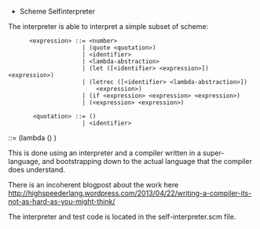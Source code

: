 * Scheme Selfinterpreter

The interpreter is able to interpret a simple subset of scheme:

          <expression> ::= <number>
                         | (quote <quotation>)
                         | <identifier>
                         | <lambda-abstraction>
                         | (let ([<identifier> <expression>]) <expression>)
                         | (letrec ([<identifier> <lambda-abstraction>])
                             <expression>)
                         | (if <expression> <expression> <expression>)
                         | (<expression> <expression>)

           <quotation> ::= ()
                         | <identifier>

  <lambda-abstraction> ::= (lambda (<identifier>) <expression>)

This is done using an interpreter and a compiler written in a super-language, and bootstrapping down to the actual language that the compiler does understand.

There is an incoherent blogpost about the work here http://highspeederlang.wordpress.com/2013/04/22/writing-a-compiler-its-not-as-hard-as-you-might-think/

The interpreter and test code is located in the self-interpreter.scm file.
